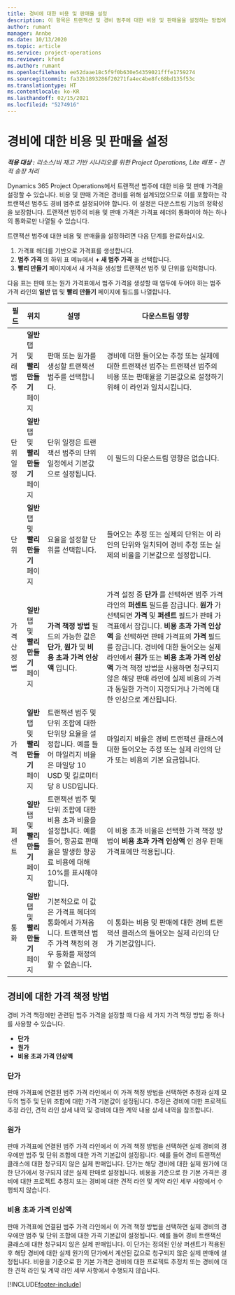 ```yaml
---
title: 경비에 대한 비용 및 판매율 설정
description: 이 항목은 트랜잭션 및 경비 범주에 대한 비용 및 판매율을 설정하는 방법에 대한 정보를 제공합니다.
author: rumant
manager: Annbe
ms.date: 10/13/2020
ms.topic: article
ms.service: project-operations
ms.reviewer: kfend
ms.author: rumant
ms.openlocfilehash: ee52daae18c5f9f0b630e54359021fffe1759274
ms.sourcegitcommit: fa32b1893286f20271fa4ec4be8fc68bd135f53c
ms.translationtype: HT
ms.contentlocale: ko-KR
ms.lasthandoff: 02/15/2021
ms.locfileid: "5274916"
---
```

# <a name="set-up-cost-and-sales-rates-for-expenses"></a>경비에 대한 비용 및 판매율 설정

_**적용 대상 :** 리소스/비 재고 기반 시나리오를 위한 Project Operations, Lite 배포 - 견적 송장 처리_

Dynamics 365 Project Operations에서 트랜잭션 범주에 대한 비용 및 판매 가격을 설정할 수 있습니다. 비용 및 판매 가격은 경비를 위해 설계되었으므로 이를 포함하는 각 트랜잭션 범주도 경비 범주로 설정되어야 합니다. 이 설정은 다운스트림 기능의 정확성을 보장합니다. 트랜잭션 범주의 비용 및 판매 가격은 가격표 헤더의 통화여야 하는 하나의 통화로만 나열될 수 있습니다.

트랜잭션 범주에 대한 비용 및 판매율을 설정하려면 다음 단계를 완료하십시오. 

1. 가격표 헤더를 기반으로 가격표를 생성합니다. 
2. **범주 가격** 의 하위 표 메뉴에서 **+ 새 범주 가격** 을 선택합니다. 
3. **빨리 만들기** 페이지에서 새 가격을 생성할 트랜잭션 범주 및 단위를 입력합니다.

다음 표는 판매 또는 원가 가격표에서 범주 가격을 생성할 때 염두에 두어야 하는 범주 가격 라인의 **일반** 탭 및 **빨리 만들기** 페이지에 필드를 나열합니다.

| 필드 | 위치 | 설명 | 다운스트림 영향 |
| --- | --- | --- | --- |
| 거래 범주 | **일반** 탭 및 **빨리 만들기** 페이지 | 판매 또는 원가를 생성할 트랜잭션 범주를 선택합니다. | 경비에 대한 들어오는 추정 또는 실제에 대한 트랜잭션 범주는 트랜잭션 범주의 비용 또는 판매율을 기본값으로 설정하기 위해 이 라인과 일치시킵니다. |
| 단위 일정 | **일반** 탭 및 **빨리 만들기** 페이지 | 단위 일정은 트랜잭션 범주의 단위 일정에서 기본값으로 설정됩니다. | 이 필드의 다운스트림 영향은 없습니다. |
| 단위 | **일반** 탭 및 **빨리 만들기** 페이지 | 요율을 설정할 단위를 선택합니다. | 들어오는 추정 또는 실제의 단위는 이 라인의 단위와 일치되어 경비 추정 또는 실제의 비율을 기본값으로 설정합니다. |
| 가격 산정법 | **일반** 탭 및 **빨리 만들기** 페이지 | **가격 책정 방법** 필드의 가능한 값은 **단가**, **원가** 및 **비용 초과 가격 인상액** 입니다. | 가격 설정 중 **단가** 를 선택하면 범주 가격 라인의 **퍼센트** 필드를 잠급니다. **원가** 가 선택되면 **가격** 및 **퍼센트** 필드가 판매 가격표에서 잠깁니다. **비용 초과 가격 인상액** 을 선택하면 판매 가격표의 **가격** 필드를 잠급니다. 경비에 대한 들어오는 실제 라인에서 **원가** 또는 **비용 초과 가격 인상액** 가격 책정 방법을 사용하면 청구되지 않은 해당 판매 라인에 실제 비용의 가격과 동일한 가격이 지정되거나 가격에 대한 인상으로 계산됩니다. |
| 가격 | **일반** 탭 및 **빨리 만들기** 페이지 | 트랜잭션 범주 및 단위 조합에 대한 단위당 요율을 설정합니다. 예를 들어 마일리지 비율은 마일당 10 USD 및 킬로미터당 8 USD입니다. | 마일리지 비율은 경비 트랜잭션 클래스에 대한 들어오는 추정 또는 실제 라인의 단가 또는 비용의 기본 요금입니다.|
| 퍼센트 | **일반** 탭 및 **빨리 만들기** 페이지 | 트랜잭션 범주 및 단위 조합에 대한 비용 초과 비율을 설정합니다. 예를 들어, 항공료 판매율은 발생한 항공료 비용에 대해 10%를 표시해야 합니다. | 이 비용 초과 비율은 선택한 가격 책정 방법이 **비용 초과 가격 인상액** 인 경우 판매 가격표에만 적용됩니다. |
| 통화 | **일반** 탭 및 **빨리 만들기** 페이지 | 기본적으로 이 값은 가격표 헤더의 통화에서 가져옵니다. 트랜잭션 범주 가격 책정의 경우 통화를 재정의할 수 없습니다. | 이 통화는 비용 및 판매에 대한 경비 트랜잭션 클래스의 들어오는 실제 라인의 단가 기본값입니다. |

## <a name="pricing-methods-for-expenses"></a>경비에 대한 가격 책정 방법

경비 가격 책정에만 관련된 범주 가격을 설정할 때 다음 세 가지 가격 책정 방법 중 하나를 사용할 수 있습니다.

- **단가**
- **원가**
- **비용 초과 가격 인상액**

### <a name="price-per-unit"></a>단가
판매 가격표에 연결된 범주 가격 라인에서 이 가격 책정 방법을 선택하면 추정과 실제 모두의 범주 및 단위 조합에 대한 가격 기본값이 설정됩니다. 추정은 경비에 대한 프로젝트 추정 라인, 견적 라인 상세 내역 및 경비에 대한 계약 내용 상세 내역을 참조합니다.

### <a name="at-cost"></a>원가
판매 가격표에 연결된 범주 가격 라인에서 이 가격 책정 방법을 선택하면 실제 경비의 경우에만 범주 및 단위 조합에 대한 가격 기본값이 설정됩니다. 예를 들어 경비 트랜잭션 클래스에 대한 청구되지 않은 실제 판매입니다. 단가는 해당 경비에 대한 실제 원가에 대한 단가에서 청구되지 않은 실제 판매로 설정됩니다. 비용을 기준으로 한 기본 가격은 경비에 대한 프로젝트 추정치 또는 경비에 대한 견적 라인 및 계약 라인 세부 사항에서 수행되지 않습니다.

### <a name="markup-over-cost"></a>비용 초과 가격 인상액
판매 가격표에 연결된 범주 가격 라인에서 이 가격 책정 방법을 선택하면 실제 경비의 경우에만 범주 및 단위 조합에 대한 가격 기본값이 설정됩니다. 예를 들어 경비 트랜잭션 클래스에 대한 청구되지 않은 실제 판매입니다. 이 단가는 정의된 인상 퍼센트가 적용된 후 해당 경비에 대한 실제 원가의 단가에서 계산된 값으로 청구되지 않은 실제 판매에 설정됩니다. 비용을 기준으로 한 기본 가격은 경비에 대한 프로젝트 추정치 또는 경비에 대한 견적 라인 및 계약 라인 세부 사항에서 수행되지 않습니다.


[!INCLUDE[footer-include](../includes/footer-banner.md)]